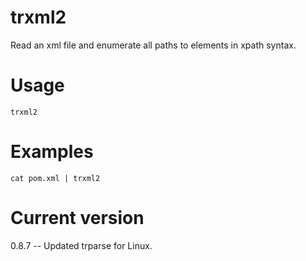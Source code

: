 # trxml2

Read an xml file and enumerate all paths to elements in xpath syntax.

# Usage

    trxml2

# Examples

    cat pom.xml | trxml2

# Current version

0.8.7 -- Updated trparse for Linux.
